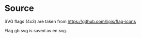 # Source
SVG flags (4x3) are taken from https://github.com/lipis/flag-icons

Flag gb.svg is saved as en.svg.

